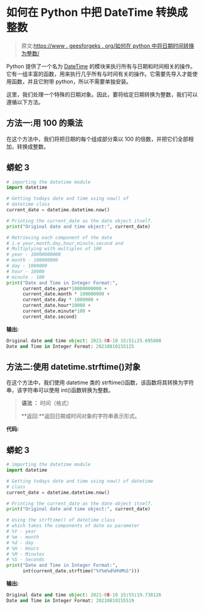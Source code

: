 # 如何在 Python 中把 DateTime 转换成整数

> 原文:[https://www . geesforgeks . org/如何在 python 中将日期时间转换为整数/](https://www.geeksforgeeks.org/how-to-convert-datetime-to-integer-in-python/)

Python 提供了一个名为 [DateTime](https://www.geeksforgeeks.org/python-datetime-module/) 的模块来执行所有与日期和时间相关的操作。它有一组丰富的函数，用来执行几乎所有与时间有关的操作。它需要先导入才能使用函数，并且它附带 python，所以不需要单独安装。

这里，我们处理一个特殊的日期对象。因此，要将给定日期转换为整数，我们可以遵循以下方法。

## **方法一:用 100 的乘法**

在这个方法中，我们将把日期的每个组成部分乘以 100 的倍数，并把它们全部相加，转换成整数。

## 蟒蛇 3

```py
# importing the datetime module
import datetime

# Getting todays date and time using now() of
# datetime class
current_date = datetime.datetime.now()

# Printing the current_date as the date object itself.
print("Original date and time object:", current_date)

# Retrieving each component of the date
# i.e year,month,day,hour,minute,second and
# Multiplying with multiples of 100
# year - 10000000000
# month - 100000000
# day - 1000000
# hour - 10000
# minute - 100
print("Date and Time in Integer Format:",
      current_date.year*10000000000 +
      current_date.month * 100000000 +
      current_date.day * 1000000 +
      current_date.hour*10000 +
      current_date.minute*100 +
      current_date.second)
```

**输出:**

```py
Original date and time object: 2021-08-10 15:51:25.695808
Date and Time in Integer Format: 20210810155125
```

## **方法二:使用 datetime.strftime()对象**

在这个方法中，我们使用 datetime 类的 strftime()函数，该函数将其转换为字符串，该字符串可以使用 int()函数转换为整数。

> **语法 ：** 时间（格式）
> 
> **返回:**返回日期或时间对象的字符串表示形式。

**代码:**

## 蟒蛇 3

```py
# importing the datetime module
import datetime

# Getting todays date and time using now() of datetime
# class
current_date = datetime.datetime.now()

# Printing the current_date as the date object itself.
print("Original date and time object:", current_date)

# Using the strftime() of datetime class
# which takes the components of date as parameter
# %Y - year
# %m - month
# %d - day
# %H - Hours
# %M - Minutes
# %S - Seconds
print("Date and Time in Integer Format:",
      int(current_date.strftime("%Y%m%d%H%M%S")))
```

**输出:**

```py
Original date and time object: 2021-08-10 15:55:19.738126
Date and Time in Integer Format: 20210810155519
```